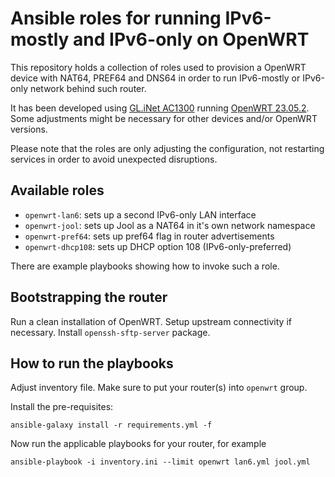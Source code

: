 Ansible roles for running IPv6-mostly and IPv6-only on OpenWRT
==============================================================

This repository holds a collection of roles used to provision a OpenWRT device
with NAT64, PREF64 and DNS64 in order to run IPv6-mostly or IPv6-only network
behind such router.

It has been developed using [GL.iNet
AC1300](https://openwrt.org/toh/gl.inet/gl-a1300) running [OpenWRT
23.05.2](https://openwrt.org/releases/23.05/notes-23.05.2). Some adjustments
might be necessary for other devices and/or OpenWRT versions.

Please note that the roles are only adjusting the configuration, not restarting
services in order to avoid unexpected disruptions.

Available roles
---------------

 - `openwrt-lan6`: sets up a second IPv6-only LAN interface
 - `openwrt-jool`: sets up Jool as a NAT64 in it's own network namespace
 - `openwrt-pref64`: sets up pref64 flag in router advertisements
 - `openwrt-dhcp108`: sets up DHCP option 108 (IPv6-only-preferred)


There are example playbooks showing how to invoke such a role.

Bootstrapping the router
------------------------

Run a clean installation of OpenWRT. Setup upstream connectivity if necessary.
Install `openssh-sftp-server` package.

How to run the playbooks
------------------------

Adjust inventory file. Make sure to put your router(s) into `openwrt` group.

Install the pre-requisites:

```
ansible-galaxy install -r requirements.yml -f
```

Now run the applicable playbooks for your router, for example

```
ansible-playbook -i inventory.ini --limit openwrt lan6.yml jool.yml
```
